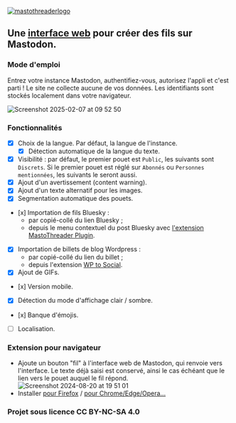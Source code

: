 [![mastothreaderlogo](https://github.com/user-attachments/assets/62ced5f6-402b-4cc4-b998-7e6897fe9244)](https://mastothreader.prendrelangue.fr/)

## Une [interface web](https://mastothreader.prendrelangue.fr/) pour créer des fils sur Mastodon.

### Mode d'emploi
Entrez votre instance Mastodon, authentifiez-vous, autorisez l'appli et c'est parti !
Le site ne collecte aucune de vos données. Les identifiants sont stockés localement dans votre navigateur.  
  
![Screenshot 2025-02-07 at 09 52 50](https://github.com/user-attachments/assets/155e37c6-81ce-45ff-8f11-921ffd39521f)

### Fonctionnalités
- [x] Choix de la langue. Par défaut, la langue de l'instance.
    - [x] Détection automatique de la langue du texte.
- [x] Visibilité : par défaut, le premier pouet est `Public`, les suivants sont `Discrets`. Si le premier pouet est réglé sur `Abonnés` ou `Personnes mentionnées`, les suivants le seront aussi.
- [x] Ajout d'un avertissement (content warning).
- [x] Ajout d'un texte alternatif pour les images.
- [x] Segmentation automatique des pouets.
- [x] Importation de fils Bluesky :
    - par copié-collé du lien Bluesky ;
    - depuis le menu contextuel du post Bluesky avec [l'extension MastoThreader Plugin](https://github.com/fmoncomble/mastothreader?tab=readme-ov-file#extension-pour-navigateur).
- [x] Importation de billets de blog Wordpress :
    - par copié-collé du lien du billet ;
    - depuis l'extension [WP to Social](https://github.com/fmoncomble/wp-to-social).
- [x] Ajout de GIFs.
- [x] Version mobile.
- [x] Détection du mode d'affichage clair / sombre.
- [x] Banque d'émojis.
- [ ] Localisation.

### Extension pour navigateur
- Ajoute un bouton "fil" à l'interface web de Mastodon, qui renvoie vers l'interface. Le texte déjà saisi est conservé, ainsi le cas échéant que le lien vers le pouet auquel le fil répond.  
  ![Screenshot 2024-08-20 at 19 51 01](https://github.com/user-attachments/assets/32f9ebb1-e01d-40bc-99ce-6543073447fe)
- Installer [pour Firefox](https://github.com/fmoncomble/mastothreader/releases/latest/download/mastothreader.xpi) / [pour Chrome/Edge/Opera...](https://chromewebstore.google.com/detail/mastothreader-plugin/majdplkphamfebljfgebiniknbodhdgi)

### Projet sous licence CC BY-NC-SA 4.0
